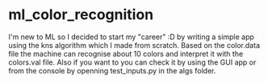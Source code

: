 # ml_color_recognition
I'm new to ML so I decided to start my "career" :D by writing a simple app using the kns algorithm which I made from scratch. 
Based on the color.data file the machine can recognise about 10 colors and interpret it with the colors.val file. 
Also if you want to you can check it by using the 
GUI app or from the console by openning test_inputs.py in the algs folder.
